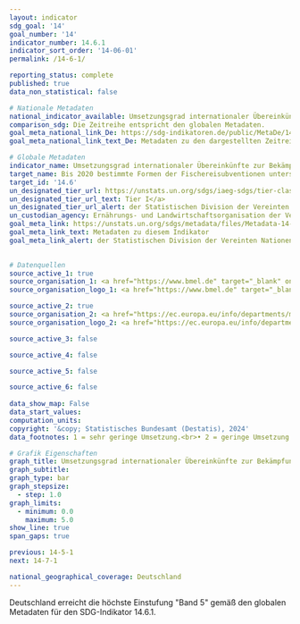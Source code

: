 ```yaml
---
layout: indicator    
sdg_goal: '14'    
goal_number: '14'    
indicator_number: 14.6.1    
indicator_sort_order: '14-06-01'    
permalink: /14-6-1/    

reporting_status: complete    
published: true    
data_non_statistical: false    

# Nationale Metadaten    
national_indicator_available: Umsetzungsgrad internationaler Übereinkünfte zur Bekämpfung illegaler, ungemeldeter und unregulierter Fischerei    
comparison_sdg: Die Zeitreihe entspricht den globalen Metadaten.    
goal_meta_national_link_De: https://sdg-indikatoren.de/public/MetaDe/14.6.1.pdf
goal_meta_national_link_text_De: Metadaten zu den dargestellten Zeitreihen    

# Globale Metadaten    
indicator_name: Umsetzungsgrad internationaler Übereinkünfte zur Bekämpfung illegaler, ungemeldeter und unregulierter Fischerei    
target_name: Bis 2020 bestimmte Formen der Fischereisubventionen untersagen, die zu Überkapazitäten und Überfischung beitragen, Subventionen abschaffen, die zu illegaler, ungemeldeter und unregulierter Fischerei beitragen, und keine neuen derartigen Subventionen einführen, in Anerkennung dessen, dass eine geeignete und wirksame besondere und differenzierte Behandlung der Entwicklungsländer und der am wenigsten entwickelten Länder einen untrennbaren Bestandteil der im Rahmen der Welthandelsorganisation geführten Verhandlungen über Fischereisubventionen bilden sollte    
target_id: '14.6'    
un_designated_tier_url: https://unstats.un.org/sdgs/iaeg-sdgs/tier-classification/'    
un_designated_tier_url_text: Tier I</a>    
un_designated_tier_url_alert: der Statistischen Division der Vereinten Nationen    
un_custodian_agency: Ernährungs- und Landwirtschaftsorganisation der Vereinten Nationen (FAO)    
goal_meta_link: https://unstats.un.org/sdgs/metadata/files/Metadata-14-06-01.pdf    
goal_meta_link_text: Metadaten zu diesem Indikator    
goal_meta_link_alert: der Statistischen Division der Vereinten Nationen    
    

# Datenquellen
source_active_1: true
source_organisation_1: <a href="https://www.bmel.de" target="_blank" onclick="return confirm_alert('des Bundesministeriums für Ernährung und Landwirtschaft','De');"> Bundesministerium für Ernährung und Landwirtschaft (BMEL) </a>
source_organisation_logo_1: <a href="https://www.bmel.de" target="_blank" onclick="return confirm_alert('des Bundesministeriums für Ernährung und Landwirtschaft','De');"><img src="https://sdg-indikatoren.de/public/OrgImgDe/bmel.png" alt="Logo bmel" style="height:60px; width:148px"/></a>

source_active_2: true
source_organisation_2: <a href="https://ec.europa.eu/info/departments/maritime-affairs-and-fisheries_de" target="_blank" onclick="return confirm_alert('der Generaldirektion Maritime Angelegenheiten und Fischerei','De');"> Generaldirektion Maritime Angelegenheiten und Fischerei (MARE) </a>
source_organisation_logo_2: <a href="https://ec.europa.eu/info/departments/maritime-affairs-and-fisheries_de" target="_blank" onclick="return confirm_alert('der Generaldirektion Maritime Angelegenheiten und Fischerei','De');"><img src="https://sdg-indikatoren.de/public/OrgImgDe/europeancommission.png" alt="Logo europeancommission" style="height:60px; width:148px"/></a>

source_active_3: false

source_active_4: false

source_active_5: false

source_active_6: false
    
data_show_map: False    
data_start_values:     
computation_units:     
copyright: '&copy; Statistisches Bundesamt (Destatis), 2024'    
data_footnotes: 1 = sehr geringe Umsetzung.<br>• 2 = geringe Umsetzung.<br>• 3 = mittlere Umsetzung.<br>• 4 = hohe Umsetzung.<br>• 5 = sehr hohe Umsetzung.<br>• Daten sind erst ab 2018 verfügbar.    

# Grafik Eigenschaften    
graph_title: Umsetzungsgrad internationaler Übereinkünfte zur Bekämpfung illegaler, ungemeldeter und unregulierter Fischerei
graph_subtitle:     
graph_type: bar
graph_stepsize: 
  - step: 1.0    
graph_limits:
  - minimum: 0.0
    maximum: 5.0
show_line: true
span_gaps: true    

previous: 14-5-1    
next: 14-7-1    

national_geographical_coverage: Deutschland    
---
```



Deutschland erreicht die höchste Einstufung "Band 5" gemäß den globalen Metadaten für den SDG-Indikator 14.6.1.